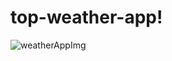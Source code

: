 # top-weather-app!
![weatherAppImg](https://user-images.githubusercontent.com/39709619/197607112-95f99569-d8fc-4de8-bbab-589b847cba3f.png)
